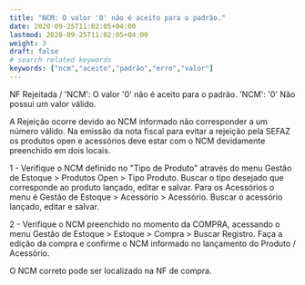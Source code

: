 ```yaml
---
title: "NCM: O valor '0' não é aceito para o padrão."
date: 2020-09-25T11:02:05+04:00
lastmod: 2020-09-25T11:02:05+04:00
weight: 3
draft: false
# search related keywords
keywords: ["ncm","aceito","padrão","erro","valor"]
---
```


NF Rejeitada / 'NCM': O valor '0' não é aceito para o padrão. 'NCM': '0' Não possui um valor válido.

A Rejeição ocorre devido ao NCM informado não corresponder a um número válido. Na emissão da nota fiscal para evitar a rejeição pela SEFAZ os produtos open e acessórios deve estar com o NCM devidamente preenchido em dois locais.

1 - Verifique o NCM definido no "Tipo de Produto" através do menu Gestão de Estoque > Produtos Open > Tipo Produto. Buscar o tipo desejado que corresponde ao produto lançado, editar e salvar.
Para os Acessórios o menu é Gestão de Estoque > Acessório > Acessório. Buscar o acessório lançado, editar e salvar.

2 - Verifique o NCM preenchido no momento da COMPRA, acessando o menu Gestão de Estoque > Estoque > Compra > Buscar Registro. Faça a edição da compra e confirme o NCM informado no lançamento do Produto / Acessório.

O NCM correto pode ser localizado na NF de compra.
